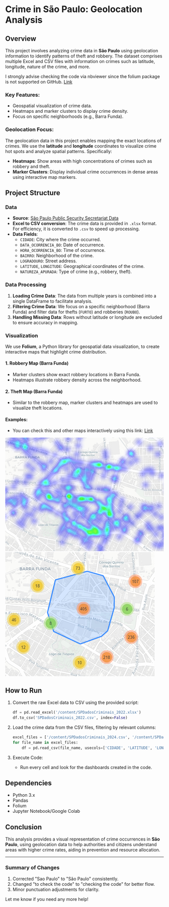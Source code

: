 # Crime in São Paulo: Geolocation Analysis

## Overview
This project involves analyzing crime data in **São Paulo** using geolocation information to identify patterns of theft and robbery. The dataset comprises multiple Excel and CSV files with information on crimes such as latitude, longitude, nature of the crime, and more.

I strongly advise checking the code via nbviewer since the folium package is not supported on GitHub. [Link](https://nbviewer.org/github/lucasjmorgado/DA-Crime-in-Barra-Funda/blob/main/Crime_in_Sao_Paulo.ipynb)

### Key Features:
- Geospatial visualization of crime data.
- Heatmaps and marker clusters to display crime density.
- Focus on specific neighborhoods (e.g., Barra Funda).

### Geolocation Focus:
The geolocation data in this project enables mapping the exact locations of crimes. We use the **latitude** and **longitude** coordinates to visualize crime hot spots and analyze spatial patterns. Specifically:
- **Heatmaps**: Show areas with high concentrations of crimes such as robbery and theft.
- **Marker Clusters**: Display individual crime occurrences in dense areas using interactive map markers.

## Project Structure
### Data
- **Source**: [São Paulo Public Security Secretariat Data](https://www.ssp.sp.gov.br/estatistica/consultas)
- **Excel to CSV conversion**: The crime data is provided in `.xlsx` format. For efficiency, it is converted to `.csv` to speed up processing.
- **Data Fields**: 
  - `CIDADE`: City where the crime occurred.
  - `DATA_OCORRENCIA_BO`: Date of occurrence.
  - `HORA_OCORRENCIA_BO`: Time of occurrence.
  - `BAIRRO`: Neighborhood of the crime.
  - `LOGRADOURO`: Street address.
  - `LATITUDE`, `LONGITUDE`: Geographical coordinates of the crime.
  - `NATUREZA_APURADA`: Type of crime (e.g., robbery, theft).

### Data Processing
1. **Loading Crime Data**: The data from multiple years is combined into a single DataFrame to facilitate analysis.
2. **Filtering Crime Data**: We focus on a specific neighborhood (Barra Funda) and filter data for thefts (`FURTO`) and robberies (`ROUBO`).
3. **Handling Missing Data**: Rows without latitude or longitude are excluded to ensure accuracy in mapping.

### Visualization
We use **Folium**, a Python library for geospatial data visualization, to create interactive maps that highlight crime distribution.

#### 1. **Robbery Map (Barra Funda)**
   - Marker clusters show exact robbery locations in Barra Funda.
   - Heatmaps illustrate robbery density across the neighborhood.

#### 2. **Theft Map (Barra Funda)**
   - Similar to the robbery map, marker clusters and heatmaps are used to visualize theft locations.

#### Examples:
  - You can check this and other maps interactively using this link: [Link](https://nbviewer.org/github/lucasjmorgado/DA-Crime-in-Barra-Funda/blob/main/Crime_in_Sao_Paulo.ipynb)

![Heatmap](https://raw.githubusercontent.com/lucasjmorgado/DA-Crime-in-Barra-Funda/refs/heads/main/heatmap_barrafunda_roubos.png)
![Cluster](https://raw.githubusercontent.com/lucasjmorgado/DA-Crime-in-Barra-Funda/refs/heads/main/MarkerCluster_barrafunda_roubos.png)

## How to Run
1. Convert the raw Excel data to CSV using the provided script:
   ```python
   df = pd.read_excel('/content/SPDadosCriminais_2022.xlsx')
   df.to_csv('SPDadosCriminais_2022.csv', index=False)
   ```

2. Load the crime data from the CSV files, filtering by relevant columns:
   ```python
   excel_files = ['/content/SPDadosCriminais_2024.csv', '/content/SPDadosCriminais_2023.csv', '/content/SPDadosCriminais_2022.csv']
   for file_name in excel_files:
       df = pd.read_csv(file_name, usecols=['CIDADE', 'LATITUDE', 'LONGITUDE', 'NATUREZA_APURADA', ...])
   ```

3. Execute Code:
   - Run every cell and look for the dashboards created in the code.

## Dependencies
- Python 3.x
- Pandas
- Folium
- Jupyter Notebook/Google Colab

## Conclusion
This analysis provides a visual representation of crime occurrences in **São Paulo**, using geolocation data to help authorities and citizens understand areas with higher crime rates, aiding in prevention and resource allocation.

---

### Summary of Changes
1. Corrected "Sao Paulo" to "São Paulo" consistently.
2. Changed "to check the code" to "checking the code" for better flow.
3. Minor punctuation adjustments for clarity. 

Let me know if you need any more help!
